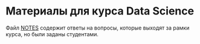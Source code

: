 # Материалы для курса Data Science

Файл [NOTES](./NOTES.md) содержит ответы на вопросы, которые выходят за рамки курса, но были заданы студентами.
